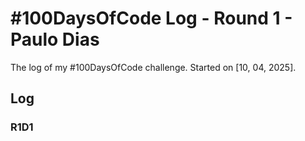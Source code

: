 # #100DaysOfCode Log - Round 1 - Paulo Dias

The log of my #100DaysOfCode challenge. Started on [10, 04, 2025].

## Log

### R1D1 
